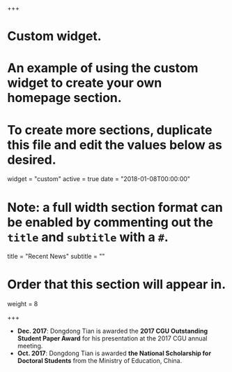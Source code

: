 +++
# Custom widget.
# An example of using the custom widget to create your own homepage section.
# To create more sections, duplicate this file and edit the values below as desired.
widget = "custom"
active = true
date = "2018-01-08T00:00:00"

# Note: a full width section format can be enabled by commenting out the `title` and `subtitle` with a `#`.
title = "Recent News"
subtitle = ""

# Order that this section will appear in.
weight = 8

+++


- **Dec. 2017**: Dongdong Tian is awarded the **2017 CGU Outstanding Student Paper Award** for his presentation at the 2017 CGU annual meeting.
- **Oct. 2017**: Dongdong Tian is awarded **the National Scholarship for Doctoral Students** from the Ministry of Education, China.
